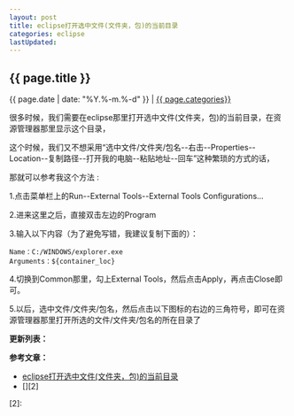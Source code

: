 ```yaml
---
layout: post
title: eclipse打开选中文件(文件夹，包)的当前目录
categories: eclipse
lastUpdated: 
---
```


## {{ page.title }}

{{ page.date | date: "%Y.%-m.%-d" }} | <a href="/archive#{{ page.categories }}">{{ page.categories}}</a>

很多时候，我们需要在eclipse那里打开选中文件(文件夹，包)的当前目录，在资源管理器那里显示这个目录，

这个时候，我们又不想采用“选中文件/文件夹/包名--右击--Properties--Location--复制路径--打开我的电脑--粘贴地址--回车”这种繁琐的方式的话，

那就可以参考我这个方法 : 

1.点击菜单栏上的Run--External Tools--External Tools Configurations...

2.进来这里之后，直接双击左边的Program

3.输入以下内容（为了避免写错，我建议复制下面的）：

```
Name：C:/WINDOWS/explorer.exe
Arguments：${container_loc}
```
4.切换到Common那里，勾上External Tools，然后点击Apply，再点击Close即可。

5.以后，选中文件/文件夹/包名，然后点击以下图标的右边的三角符号，即可在资源管理器那里打开所选的文件/文件夹/包名的所在目录了

**更新列表：**


**参考文章：**

* [eclipse打开选中文件(文件夹，包)的当前目录][1]
* [][2]



[1]: https://jingyan.baidu.com/article/adc8151353a896f723bf73cd.html
[2]: 
